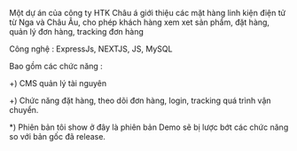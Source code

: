 Một dự án của công ty HTK Châu á giới thiệu các mặt hàng linh kiện điện tử từ Nga và Châu Âu, cho phép khách hàng xem xet sản phẩm, đặt hàng, quản lý đơn hàng, tracking đơn hàng

Công nghệ : ExpressJs, NEXTJS, JS, MySQL

Bao gồm các chức năng :

+) CMS quản lý tài nguyên

+) Chức năng đặt hàng, theo dõi đơn hàng, login, tracking quá trình vận chuyển.

*) Phiên bản tôi show ở đây là phiên bản Demo sẽ bị lược bớt các chức năng so với bản gốc đã release.
